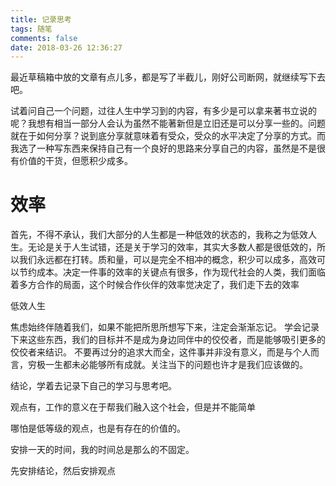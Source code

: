```yaml
---
title: 记录思考
tags: 随笔
comments: false
date: 2018-03-26 12:36:27
---
```

最近草稿箱中放的文章有点儿多，都是写了半截儿，刚好公司断网，就继续写下去吧。

试着问自己一个问题，过往人生中学习到的内容，有多少是可以拿来著书立说的呢？我想有相当一部分人会认为虽然不能著新但是立旧还是可以分享一些的。问题就在于如何分享？说到底分享就意味着有受众，受众的水平决定了分享的方式。而我选了一种写东西来保持自己有一个良好的思路来分享自己的内容，虽然是不是很有价值的干货，但愿积少成多。



#  效率

首先，不得不承认，我们大部分的人生都是一种低效的状态的，我称之为低效人生。无论是关于人生试错，还是关于学习的效率，其实大多数人都是很低效的，所以我们永远都在打转。质和量，可以是完全不相冲的概念，积少可以成多，高效可以节约成本。决定一件事的效率的关键点有很多，作为现代社会的人类，我们面临着多方合作的局面，这个时候合作伙伴的效率觉决定了，我们走下去的效率

低效人生


焦虑始终伴随着我们，如果不能把所思所想写下来，注定会渐渐忘记。
学会记录下来这些东西，我们的目标并不是成为身边同伴中的佼佼者，而是能够吸引更多的佼佼者来结识。
不要再过分的追求大而全，这件事并非没有意义，而是与个人而言，穷极一生都未必能够所有成就。关注当下的问题也许才是我们应该做的。


结论，学着去记录下自己的学习与思考吧。

观点有，工作的意义在于帮我们融入这个社会，但是并不能简单



哪怕是低等级的观点，也是有存在的价值的。

安排一天的时间，我的时间总是那么的不固定。


先安排结论，然后安排观点

